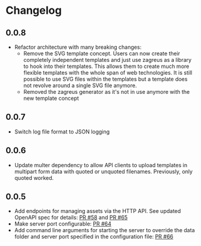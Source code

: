 # Changelog

## 0.0.8
* Refactor architecture with many breaking changes:
  * Remove the SVG template concept. Users can now create their completely independent templates and just use zagreus as a library to hook into their templates. This allows them to create much more flexible templates with the whole span of web technologies. It is still possible to use SVG files within the templates but a template does not revolve around a single SVG file anymore.
  * Removed the zagreus generator as it's not in use anymore with the new template concept

## 0.0.7
* Switch log file format to JSON logging

## 0.0.6
* Update multer dependency to allow API clients to upload templates in multipart form data with quoted or unquoted filenames. Previously, only quoted worked.

## 0.0.5

* Add endpoints for managing assets via the HTTP API. See updated OpenAPI spec for details: [PR #58](https://github.com/mariokaufmann/zagreus/pull/59) and [PR #65](https://github.com/mariokaufmann/zagreus/pull/65)
* Make server port configurable: [PR #64](https://github.com/mariokaufmann/zagreus/pull/64)
* Add command line arguments for starting the server to override the data folder and server port specified in the configuration file: [PR #66](https://github.com/mariokaufmann/zagreus/pull/66)
